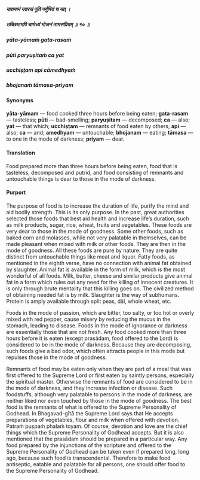 ##### यातयामं गतरसं पूति पर्युषितं च यत् ।
##### उच्छिष्टमपि चामेध्यं भोजनं तामसप्रियम् ॥ १० ॥

##### yāta-yāmaṁ gata-rasaṁ
##### pūti paryuṣitaṁ ca yat
##### ucchiṣṭam api cāmedhyaṁ
##### bhojanaṁ tāmasa-priyam

#### Synonyms

**yāta**-**yāmam** — food cooked three hours before being eaten; **gata**-**rasam** — tasteless; **pūti** — bad-smelling; **paryuṣitam** — decomposed; **ca** — also; **yat** — that which; **ucchiṣṭam** — remnants of food eaten by others; **api** — also; **ca** — and; **amedhyam** — untouchable; **bhojanam** — eating; **tāmasa** — to one in the mode of darkness; **priyam** — dear.

#### Translation

Food prepared more than three hours before being eaten, food that is tasteless, decomposed and putrid, and food consisting of remnants and untouchable things is dear to those in the mode of darkness.

#### Purport

The purpose of food is to increase the duration of life, purify the mind and aid bodily strength. This is its only purpose. In the past, great authorities selected those foods that best aid health and increase life’s duration, such as milk products, sugar, rice, wheat, fruits and vegetables. These foods are very dear to those in the mode of goodness. Some other foods, such as baked corn and molasses, while not very palatable in themselves, can be made pleasant when mixed with milk or other foods. They are then in the mode of goodness. All these foods are pure by nature. They are quite distinct from untouchable things like meat and liquor. Fatty foods, as mentioned in the eighth verse, have no connection with animal fat obtained by slaughter. Animal fat is available in the form of milk, which is the most wonderful of all foods. Milk, butter, cheese and similar products give animal fat in a form which rules out any need for the killing of innocent creatures. It is only through brute mentality that this killing goes on. The civilized method of obtaining needed fat is by milk. Slaughter is the way of subhumans. Protein is amply available through split peas, dāl, whole wheat, etc.

Foods in the mode of passion, which are bitter, too salty, or too hot or overly mixed with red pepper, cause misery by reducing the mucus in the stomach, leading to disease. Foods in the mode of ignorance or darkness are essentially those that are not fresh. Any food cooked more than three hours before it is eaten (except prasādam, food offered to the Lord) is considered to be in the mode of darkness. Because they are decomposing, such foods give a bad odor, which often attracts people in this mode but repulses those in the mode of goodness.

Remnants of food may be eaten only when they are part of a meal that was first offered to the Supreme Lord or first eaten by saintly persons, especially the spiritual master. Otherwise the remnants of food are considered to be in the mode of darkness, and they increase infection or disease. Such foodstuffs, although very palatable to persons in the mode of darkness, are neither liked nor even touched by those in the mode of goodness. The best food is the remnants of what is offered to the Supreme Personality of Godhead. In Bhagavad-gītā the Supreme Lord says that He accepts preparations of vegetables, flour and milk when offered with devotion. Patraṁ puṣpaṁ phalaṁ toyam. Of course, devotion and love are the chief things which the Supreme Personality of Godhead accepts. But it is also mentioned that the prasādam should be prepared in a particular way. Any food prepared by the injunctions of the scripture and offered to the Supreme Personality of Godhead can be taken even if prepared long, long ago, because such food is transcendental. Therefore to make food antiseptic, eatable and palatable for all persons, one should offer food to the Supreme Personality of Godhead.